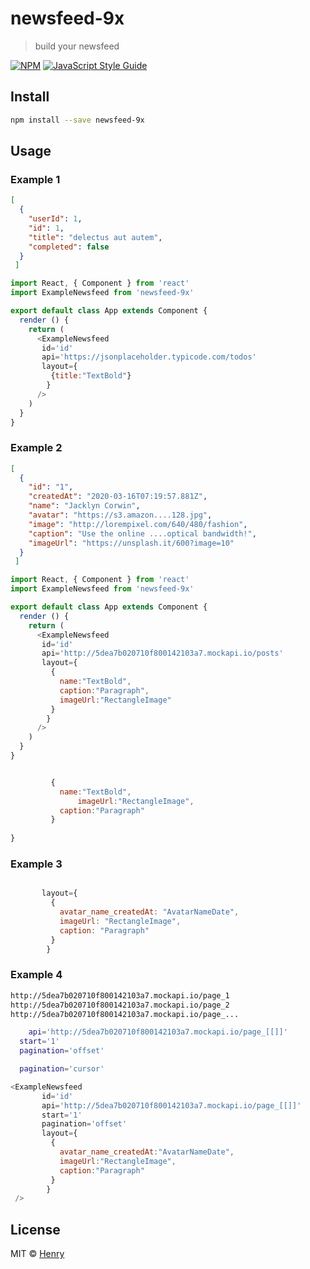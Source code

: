 # newsfeed-9x

> build your newsfeed

[![NPM](https://img.shields.io/npm/v/newsfeed-9x.svg)](https://www.npmjs.com/package/newsfeed-9x) [![JavaScript Style Guide](https://img.shields.io/badge/code_style-standard-brightgreen.svg)](https://standardjs.com)

## Install

```bash
npm install --save newsfeed-9x
```

## Usage

### Example 1

```json
[
  {
    "userId": 1,
    "id": 1,
    "title": "delectus aut autem",
    "completed": false
  }
 ]
```


```javascript
import React, { Component } from 'react'
import ExampleNewsfeed from 'newsfeed-9x'

export default class App extends Component {
  render () {
    return (
      <ExampleNewsfeed 
       id='id'
       api='https://jsonplaceholder.typicode.com/todos'
       layout={ 
         {title:"TextBold"} 
        }
      />
    )
  }
}
```


### Example 2

```json
[
  {
    "id": "1",
    "createdAt": "2020-03-16T07:19:57.881Z",
    "name": "Jacklyn Corwin",
    "avatar": "https://s3.amazon....128.jpg",
    "image": "http://lorempixel.com/640/480/fashion",
    "caption": "Use the online ....optical bandwidth!",
    "imageUrl": "https://unsplash.it/600?image=10"
  }
 ]
```


```javascript
import React, { Component } from 'react'
import ExampleNewsfeed from 'newsfeed-9x'

export default class App extends Component {
  render () {
    return (
      <ExampleNewsfeed 
       id='id'
       api='http://5dea7b020710f800142103a7.mockapi.io/posts'
       layout={ 
         {
           name:"TextBold",
           caption:"Paragraph",
           imageUrl:"RectangleImage"
         } 
        }
      />
    )
  }
}
```

```javascript

         {
           name:"TextBold",
		       imageUrl:"RectangleImage",
           caption:"Paragraph"
         } 
      
}
```

### Example 3

```javascript

       layout={ 
         {
           avatar_name_createdAt: "AvatarNameDate",
           imageUrl: "RectangleImage",
           caption: "Paragraph"
         } 
        }
```

### Example 4

```bash
http://5dea7b020710f800142103a7.mockapi.io/page_1
http://5dea7b020710f800142103a7.mockapi.io/page_2
http://5dea7b020710f800142103a7.mockapi.io/page_...
```

```bash
	api='http://5dea7b020710f800142103a7.mockapi.io/page_[[]]'
  start='1'
  pagination='offset'
```

```bash
  pagination='cursor'
```

```javascript
<ExampleNewsfeed 
       id='id'
       api='http://5dea7b020710f800142103a7.mockapi.io/page_[[]]'
       start='1'
       pagination='offset'
       layout={ 
         {
           avatar_name_createdAt:"AvatarNameDate",
           imageUrl:"RectangleImage",
           caption:"Paragraph"
         } 
        }
 />
```
## License

MIT © [Henry](https://github.com/Henry)
